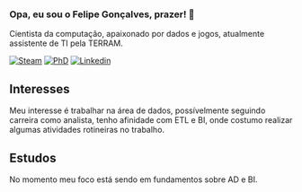 ### Opa, eu sou o Felipe Gonçalves, prazer! 👋
Cientista da computação, apaixonado por dados e jogos, atualmente assistente de TI pela TERRAM.

[![Steam](https://img.shields.io/badge/Steam-000000?style=for-the-badge&logo=steam&logoColor=white)](https://steamcommunity.com/profiles/76561198167735256)
[![PhD](https://img.shields.io/badge/dev.to-0A0A0A?style=for-the-badge&logo=devdotto&logoColor=white)](https://www.phdsistemas.com.br)
[![Linkedin](https://img.shields.io/badge/LinkedIn-0077B5?style=for-the-badge&logo=linkedin&logoColor=white)](https://www.linkedin.com/in/felipegons/)

## Interesses
Meu interesse é trabalhar na área de dados, possívelmente seguindo carreira como analista, tenho afinidade com ETL e BI, onde costumo realizar algumas atividades rotineiras no trabalho.

## Estudos
No momento meu foco está sendo em fundamentos sobre AD e BI.

